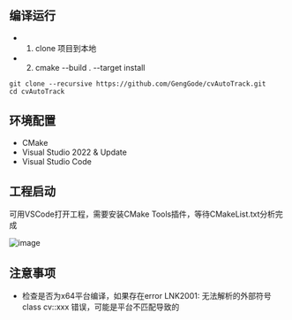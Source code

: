 ## 编译运行
 
 - 1. clone 项目到本地
 - 2. cmake --build . --target install

```
git clone --recursive https://github.com/GengGode/cvAutoTrack.git
cd cvAutoTrack
```

## 环境配置

 - CMake
 - Visual Studio 2022 & Update
 - Visual Studio Code

## 工程启动

可用VSCode打开工程，需要安装CMake Tools插件，等待CMakeList.txt分析完成

![image](https://github.com/GengGode/cvAutoTrack/assets/47711102/25013829-d8fb-4b81-a9b3-1c0ee28a0a64)

## 注意事项

 - 检查是否为x64平台编译，如果存在error LNK2001: 无法解析的外部符号 class cv::xxx 错误，可能是平台不匹配导致的